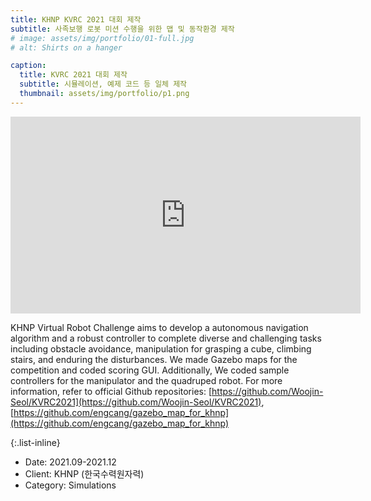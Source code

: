 ```yaml
---
title: KHNP KVRC 2021 대회 제작
subtitle: 사족보행 로봇 미션 수행을 위한 맵 및 동작환경 제작
# image: assets/img/portfolio/01-full.jpg
# alt: Shirts on a hanger

caption:
  title: KVRC 2021 대회 제작
  subtitle: 시뮬레이션, 예제 코드 등 일체 제작
  thumbnail: assets/img/portfolio/p1.png
---
```

  <iframe width="560" height="315" src="https://www.youtube.com/embed/6oXx2bvzU9Y" title="YouTube video player" frameborder="0" allow="accelerometer; autoplay; clipboard-write; encrypted-media; gyroscope; picture-in-picture" allowfullscreen></iframe>

KHNP Virtual Robot Challenge aims to develop a autonomous navigation algorithm and a robust controller to complete diverse and challenging tasks including obstacle avoidance, manipulation for grasping a cube, climbing stairs, and enduring the disturbances. We made Gazebo maps for the competition and coded scoring GUI. Additionally, We coded sample controllers for the manipulator and the quadruped robot.
For more information, refer to official Github repositories: [https://github.com/Woojin-Seol/KVRC2021](https://github.com/Woojin-Seol/KVRC2021), [https://github.com/engcang/gazebo_map_for_khnp](https://github.com/engcang/gazebo_map_for_khnp)

{:.list-inline}
- Date: 2021.09-2021.12
- Client: KHNP (한국수력원자력)
- Category: Simulations

